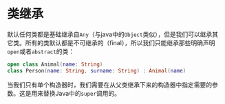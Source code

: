 # 类继承

默认任何类都是基础继承自`Any`（与java中的`Object`类似），但是我们可以继承其它类。所有的类默认都是不可继承的（final），所以我们只能继承那些明确声明`open`或者`abstract`的类：

```kotlin
open class Animal(name: String)
class Person(name: String, surname: String) : Animal(name)
```

当我们只有单个构造器时，我们需要在从父类继承下来的构造器中指定需要的参数。这是用来替换Java中的`super`调用的。
